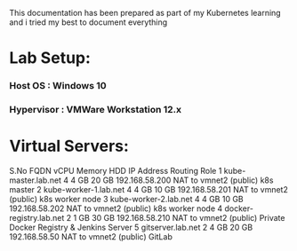 This documentation has been prepared as part of my Kubernetes learning and i tried my best to document everything 

# Lab Setup:

### Host OS : Windows 10 
### Hypervisor : VMWare Workstation 12.x

# Virtual Servers:

S.No	FQDN	vCPU 	Memory	HDD	IP Address	Routing	Role
1	kube-master.lab.net	4	4 GB	20 GB	192.168.58.200	NAT to vmnet2 (public)	k8s master
2	kube-worker-1.lab.net	4	4 GB	10 GB	192.168.58.201	NAT to vmnet2 (public)	k8s worker node
3	kube-worker-2.lab.net	4	4 GB	10 GB	192.168.58.202	NAT to vmnet2 (public)	k8s worker node
4	docker-registry.lab.net	2	1 GB	30 GB	192.168.58.210	NAT to vmnet2 (public)	Private Docker Registry & Jenkins Server
5	gitserver.lab.net	2	4 GB	20 GB	192.168.58.50	NAT to vmnet2 (public)	GitLab
